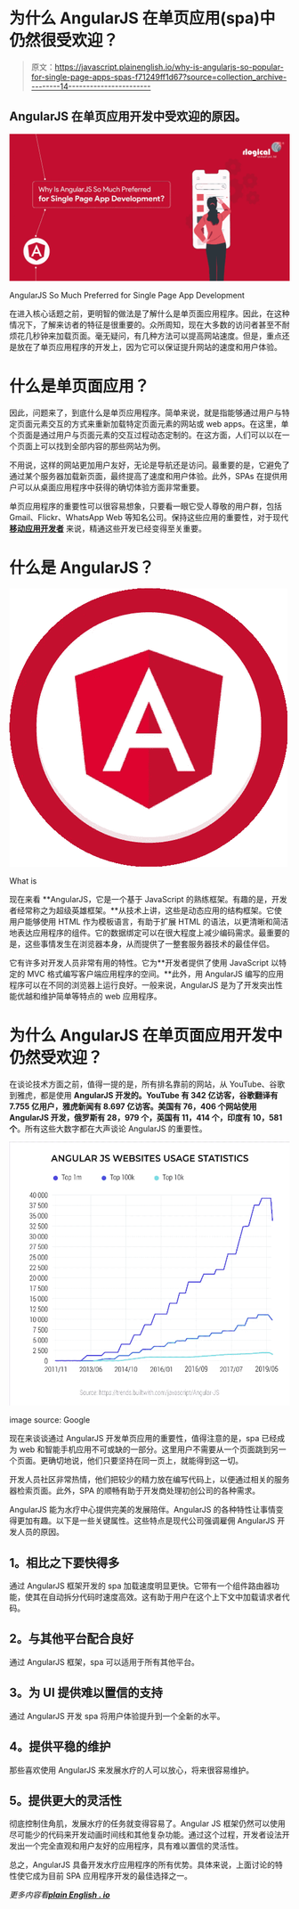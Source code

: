 # 为什么 AngularJS 在单页应用(spa)中仍然很受欢迎？

> 原文：<https://javascript.plainenglish.io/why-is-angularjs-so-popular-for-single-page-apps-spas-f71249ff1d67?source=collection_archive---------14----------------------->

## AngularJS 在单页应用开发中受欢迎的原因。

![](img/bbbde0c96d242283a0ee738fcbf6ece7.png)

AngularJS So Much Preferred for Single Page App Development

在进入核心话题之前，更明智的做法是了解什么是单页面应用程序。因此，在这种情况下，了解来访者的特征是很重要的。众所周知，现在大多数的访问者甚至不耐烦花几秒钟来加载页面。毫无疑问，有几种方法可以提高网站速度。但是，重点还是放在了单页应用程序的开发上，因为它可以保证提升网站的速度和用户体验。

# **什么是单页面应用？**

因此，问题来了，到底什么是单页应用程序。简单来说，就是指能够通过用户与特定页面元素交互的方式来重新加载特定页面元素的网站或 web apps。在这里，单个页面是通过用户与页面元素的交互过程动态定制的。在这方面，人们可以以在一个页面上可以找到全部内容的那些网站为例。

不用说，这样的网站更加用户友好，无论是导航还是访问。最重要的是，它避免了通过某个服务器加载新页面，最终提高了速度和用户体验。此外，SPAs 在提供用户可以从桌面应用程序中获得的确切体验方面非常重要。

单页应用程序的重要性可以很容易想象，只要看一眼它受人尊敬的用户群，包括 Gmail、Flickr、WhatsApp Web 等知名公司。保持这些应用的重要性，对于现代 [**移动应用开发者**](https://www.rlogical.com/hire-dedicated-developers/hire-mobile-app-developer/) 来说，精通这些开发已经变得至关重要。

# **什么是 AngularJS？**

![](img/3869ccb6ef2a23b33d1f31f92a1247d4.png)

What is

现在来看 **AngularJS，它是一个基于 JavaScript 的熟练框架。有趣的是，开发者经常称之为超级英雄框架。**从技术上讲，这些是动态应用的结构框架。它使用户能够使用 HTML 作为模板语言，有助于扩展 HTML 的语法，以更清晰和简洁地表达应用程序的组件。它的数据绑定可以在很大程度上减少编码需求。最重要的是，这些事情发生在浏览器本身，从而提供了一整套服务器技术的最佳伴侣。

它有许多对开发人员非常有用的特性。它为**开发者提供了使用 JavaScript 以特定的 MVC 格式编写客户端应用程序的空间。**此外，用 AngularJS 编写的应用程序可以在不同的浏览器上运行良好。一般来说，AngularJS 是为了开发突出性能优越和维护简单等特点的 web 应用程序。

# **为什么 AngularJS 在单页面应用开发中仍然受欢迎？**

在谈论技术方面之前，值得一提的是，所有排名靠前的网站，从 YouTube、谷歌到雅虎，都是使用 **AngularJS 开发的。YouTube 有 342 亿访客，谷歌翻译有 7.755 亿用户，雅虎新闻有 8.697 亿访客。美国有 76，406 个网站使用 AngularJS 开发，俄罗斯有 28，979 个，英国有 11，414 个，印度有 10，581 个**。所有这些大数字都在大声谈论 AngularJS 的重要性。

![](img/f738b243c2ac5aec13480676ee8044d5.png)

image source: Google

现在来谈谈通过 AngularJS 开发单页应用的重要性，值得注意的是，spa 已经成为 web 和智能手机应用不可或缺的一部分。这里用户不需要从一个页面跳到另一个页面。更确切地说，他们只要坚持在同一页上，就能得到这一切。

开发人员社区非常热情，他们把较少的精力放在编写代码上，以便通过相关的服务器检索页面。此外，SPA 的顺畅有助于开发商处理初创公司的各种需求。

AngularJS 能为水疗中心提供完美的发展陪伴。AngularJS 的各种特性让事情变得更加有趣。以下是一些关键属性。这些特点是现代公司强调雇佣 AngularJS 开发人员的原因。

## **1。相比之下要快得多**

通过 AngularJS 框架开发的 spa 加载速度明显更快。它带有一个组件路由器功能，使其在自动拆分代码时速度高效。这有助于用户在这个上下文中加载请求者代码。

## **2。与其他平台配合良好**

通过 AngularJS 框架，spa 可以适用于所有其他平台。

## **3。为 UI 提供难以置信的支持**

通过 AngularJS 开发 spa 将用户体验提升到一个全新的水平。

## **4。提供平稳的维护**

那些喜欢使用 AngularJS 来发展水疗的人可以放心，将来很容易维护。

## **5。提供更大的灵活性**

彻底控制住角肌，发展水疗的任务就变得容易了。Angular JS 框架仍然可以使用尽可能少的代码来开发动画时间线和其他复杂功能。通过这个过程，开发者设法开发出一个完全直观和用户友好的应用程序，具有难以置信的灵活性。

总之，AngularJS 具备开发水疗应用程序的所有优势。具体来说，上面讨论的特性使它成为目前 SPA 应用程序开发的最佳选择之一。

*更多内容看*[***plain English . io***](http://plainenglish.io/)
